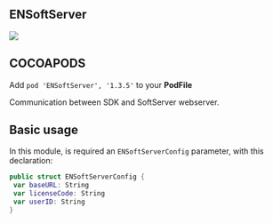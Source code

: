 ## ENSoftServer

![](https://badgen.net/badge/stable/1.3.5/blue)

## COCOAPODS

Add `pod 'ENSoftServer', '1.3.5'` to your **PodFile**

Communication between SDK and SoftServer webserver.

## Basic usage

In this module, is required an `ENSoftServerConfig` parameter, with this declaration:

```swift
public struct ENSoftServerConfig {
 var baseURL: String
 var licenseCode: String
 var userID: String
}
```
